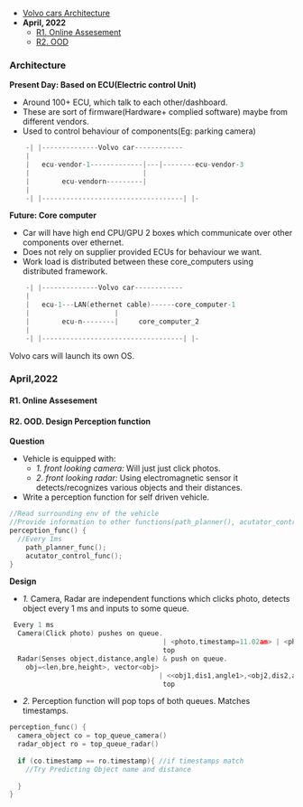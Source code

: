 - [Volvo cars Architecture](#ar)
- **April, 2022**
  - [R1. Online Assesement](#r1)
  - [R2. OOD](#r2)

<a name=ar></a>
### Architecture
**Present Day: Based on ECU(Electric control Unit)**
  - Around 100+ ECU, which talk to each other/dashboard.
  - These are sort of firmware(Hardware+ complied software) maybe from different vendors.
  - Used to control behaviour of components(Eg: parking camera)
```c
    -| |--------------Volvo car------------
    |
    |   ecu-vendor-1-------------|---|--------ecu-vendor-3
    |                            |
    |        ecu-vendorn---------|
    |
    -| |-----------------------------------| |-
```
**Future: Core computer**
- Car will have high end CPU/GPU 2 boxes which communicate over other components over ethernet.
- Does not rely on supplier provided ECUs for behaviour we want.
- Work load is distributed between these core_computers using distributed framework.
```c
    -| |--------------Volvo car------------
    |
    |   ecu-1---LAN(ethernet cable)------core_computer-1
    |                     |
    |        ecu-n--------|     core_computer_2
    |
    -| |-----------------------------------| |-
```
Volvo cars will launch its own OS.

### April,2022
<a name=r1></a>
#### R1. Online Assesement

<a name=r2></a>
#### R2. OOD. Design Perception function
**Question**
- Vehicle is equipped with: 
  - _1. front looking camera:_ Will just just click photos.
  - _2. front looking radar:_ Using electromagnetic sensor it detects/recognizes various objects and their distances.
- Write a perception function for self driven vehicle.
```c
//Read surrounding env of the vehicle
//Provide information to other functions(path_planner(), acutator_control())
perception_func() {
  //Every 1ms
	path_planner_func();
	acutator_control_func();
}
```
**Design**
- _1._ Camera, Radar are independent functions which clicks photo, detects object every 1 ms and inputs to some queue.
```c
 Every 1 ms
  Camera(Click photo) pushes on queue.
                                      | <photo,timestamp=11.02am> | <photo,timestamp=11.01am> |
                                      top
  Radar(Senses object,distance,angle) & push on queue.
    obj=<len,bre,height>, vector<obj>
                                     | <<obj1,dis1,angle1>,<obj2,dis2,angle2>,timestamp=11.02am> |...|
                                      top
```
- _2._ Perception function will pop tops of both queues. Matches timestamps.
```c
perception_func() {
  camera_object co = top_queue_camera()
  radar_object ro = top_queue_radar()
  
  if (co.timestamp == ro.timestamp){ //if timestamps match
    //Try Predicting Object name and distance
    
  }
}
```
